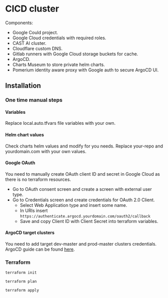 # CICD cluster

Components:
* Google Could project.
* Google Cloud credentials with required roles.
* CAST AI cluster.
* Cloudflare custom DNS.  
* Gitlab runners with Google Cloud storage buckets for cache.
* ArgoCD.
* Charts Museum to store private helm charts.  
* Pomerium identity aware proxy with Google auth to secure ArgoCD UI.

## Installation

### One time manual steps

#### Variables

Replace local.auto.tfvars file variables with your own.

#### Helm chart values

Check charts helm values and modify for you needs. Replace your-repo and yourdomain.com with your own values.

#### Google OAuth
You need to manually create OAuth client ID and secret in Google Cloud as there is no terraform resources.

* Go to OAuth consent screen and create a screen with external user type.
* Go to Credentials screen and create credentials for OAuth 2.0 Client.
    * Select Web Application type and insert some name.
    * In URIs insert `https://authenticate.argocd.yourdomain.com/oauth2/callback`
    * Save and copy Client ID with Client Secret into terraform variables.

#### ArgoCD target clusters

You need to add target dev-master and prod-master clusters credentials. ArgoCD guide can be found [here](https://argoproj.github.io/argo-cd/operator-manual/declarative-setup/#clusters).


### Terraform

```
terraform init
```

```
terraform plan
```

```
terraform apply
```
